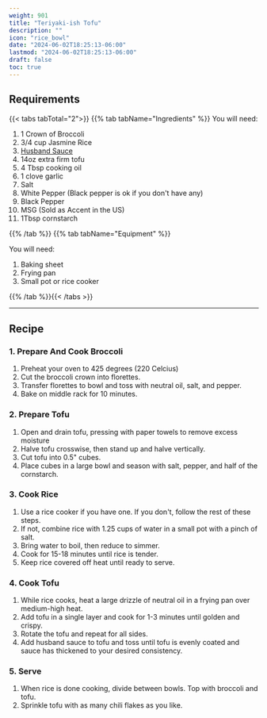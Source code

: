 ```yaml
---
weight: 901
title: "Teriyaki-ish Tofu"
description: ""
icon: "rice_bowl"
date: "2024-06-02T18:25:13-06:00"
lastmod: "2024-06-02T18:25:13-06:00"
draft: false
toc: true
---
```


## Requirements

{{< tabs tabTotal="2">}} {{% tab tabName="Ingredients" %}} You will need:

1. 1 Crown of Broccoli
2. 3/4 cup Jasmine Rice
3. [Husband Sauce](../sauces/teriyaki.md)
4. 14oz extra firm tofu
5. 4 Tbsp cooking oil
6. 1 clove garlic
7. Salt
8. White Pepper (Black pepper is ok if you don't have any)
9. Black Pepper
10. MSG (Sold as Accent in the US)
11. 1Tbsp cornstarch

{{% /tab %}} {{% tab tabName="Equipment" %}}

You will need:

1. Baking sheet
2. Frying pan
3. Small pot or rice cooker

{{% /tab %}}{{< /tabs >}}

---

## Recipe

### 1. Prepare And Cook Broccoli

1. Preheat your oven to 425 degrees (220 Celcius)
2. Cut the broccoli crown into florettes.
3. Transfer florettes to bowl and toss with neutral oil, salt, and pepper.
4. Bake on middle rack for 10 minutes.

### 2. Prepare Tofu

1. Open and drain tofu, pressing with paper towels to remove excess moisture
2. Halve tofu crosswise, then stand up and halve vertically.
3. Cut tofu into 0.5" cubes.
4. Place cubes in a large bowl and season with salt, pepper, and half of the
   cornstarch.

### 3. Cook Rice

1. Use a rice cooker if you have one. If you don't, follow the rest of these
   steps.
2. If not, combine rice with 1.25 cups of water in a small pot with a pinch of
   salt.
3. Bring water to boil, then reduce to simmer.
4. Cook for 15-18 minutes until rice is tender.
5. Keep rice covered off heat until ready to serve.

### 4. Cook Tofu

1. While rice cooks, heat a large drizzle of neutral oil in a frying pan over
   medium-high heat.
2. Add tofu in a single layer and cook for 1-3 minutes until golden and crispy.
3. Rotate the tofu and repeat for all sides.
4. Add husband sauce to tofu and toss until tofu is evenly coated and sauce has
   thickened to your desired consistency.

### 5. Serve

1. When rice is done cooking, divide between bowls. Top with broccoli and tofu.
2. Sprinkle tofu with as many chili flakes as you like.
